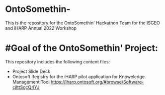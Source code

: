 # OntoSomethin-
This is the repository for the OntoSomethin' Hackathon Team for the ISGEO and iHARP Annual 2022 Workshop

# #Goal of the OntoSomethin' Project: 


This repository includes the following content files: 
- Project Slide Deck
- Ontosoft Registry for the iHARP pilot application for Knoweledge Management Tool
      https://iharp.ontosoft.org/#browse/Software-cjlttSgcQ4YJ
      
      
